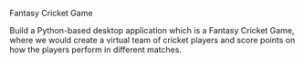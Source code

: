 Fantasy Cricket Game

Build a Python-based desktop application which is a Fantasy Cricket Game, where we would create a virtual team of cricket players and score points on how the players perform in different matches.
